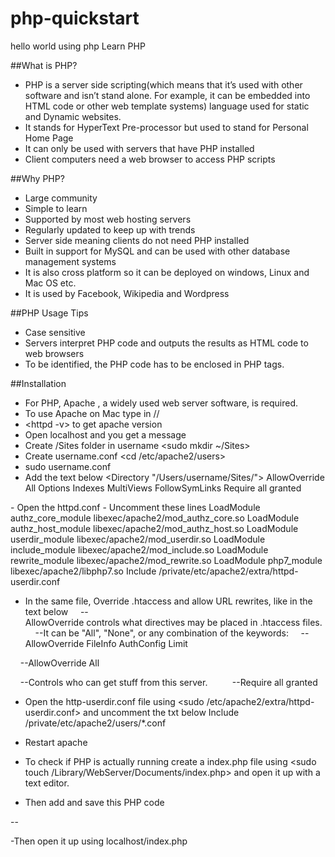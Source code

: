 # php-quickstart
hello world using php 
Learn PHP

##What is PHP?
- PHP is a server side scripting(which means that it’s used with other software and isn’t stand alone. For example, it can be embedded into HTML code or other web template systems) language used for static and Dynamic websites. 
- It stands for HyperText Pre-processor but used to stand for Personal Home Page
- It can only be used with servers that have PHP installed 
- Client computers need a web browser to access PHP scripts

##Why PHP?
- Large community
- Simple to learn
- Supported by most web hosting servers 
- Regularly updated to keep up with trends
- Server side meaning clients do not need PHP installed
- Built in support for MySQL and can be used with other database management systems
- It is also cross platform so it can be deployed on windows, Linux and Mac OS etc.
- It is used by Facebook, Wikipedia and Wordpress

##PHP Usage Tips
- Case sensitive
- Servers interpret PHP code and outputs the results as HTML code to web browsers
- To be identified, the PHP code has to be enclosed in PHP  tags.

##Installation 
- For PHP, Apache , a widely used web server software, is required. 
- To use Apache on Mac type in  <sudo apachectl start >/<sudo apachectl stop>/<sudo apachectl restart>
- <httpd -v> to get apache version
- Open localhost and you get a message
- Create /Sites folder in username <sudo mkdir ~/Sites>
- Create username.conf <cd /etc/apache2/users>
- sudo <text editor> username.conf
- Add the text below 
<Directory "/Users/username/Sites/">
AllowOverride All
Options Indexes MultiViews FollowSymLinks
Require all granted
</Directory>
- Open the httpd.conf </etc/apache2/httpd.conf>
- Uncomment these lines 
LoadModule authz_core_module libexec/apache2/mod_authz_core.so
LoadModule authz_host_module libexec/apache2/mod_authz_host.so
LoadModule userdir_module libexec/apache2/mod_userdir.so
LoadModule include_module libexec/apache2/mod_include.so
LoadModule rewrite_module libexec/apache2/mod_rewrite.so
LoadModule php7_module libexec/apache2/libphp7.so
Include /private/etc/apache2/extra/httpd-userdir.conf

- In the same file, Override .htaccess and allow URL rewrites, like in the text below 
    --AllowOverride controls what directives may be placed in .htaccess files.
    --It can be "All", "None", or any combination of the keywords:
    --AllowOverride FileInfo AuthConfig Limit
     
    --AllowOverride All

    --Controls who can get stuff from this server.
    
    --Require all granted
    
    
- Open the http-userdir.conf file  using <sudo <text editor> /etc/apache2/extra/httpd-userdir.conf> and uncomment the txt below 
Include /private/etc/apache2/users/*.conf

- Restart apache <sudo apachectl restart>

- To check if PHP is actually running create a index.php file using <sudo touch /Library/WebServer/Documents/index.php> and open it up with a text editor.
- Then add  and save this PHP code

--<?php
--Echo “Hello World”;
--?>

-Then open it up using localhost/index.php
